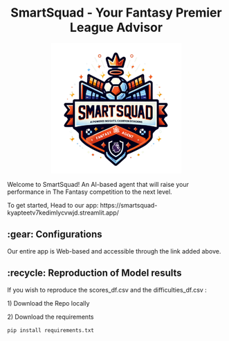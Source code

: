 <h1 align="center" id="title">SmartSquad - Your Fantasy Premier League Advisor</h1>
<p align="center">
  <img src="https://github.com/yonatanko/SmartSquad/blob/main/app_image.png" width=300 />
</p>
<p id= "description">Welcome to SmartSquad! An AI-based agent that will raise your performance in The Fantasy competition to the next level.</p>
<p>To get started, Head to our app: https://smartsquad-kyapteetv7kedimlycvwjd.streamlit.app/ </p>

<h2>:gear: Configurations </h2>
<p>Our entire app is Web-based and accessible through the link added above.</p>

<h2>:recycle: Reproduction of Model results</h2>
<p>If you wish to reproduce the scores_df.csv and the difficulties_df.csv : </p>
<p>1) Download the Repo locally</p>
<p>2) Download the requirements </p>

```
pip install requirements.txt
```

